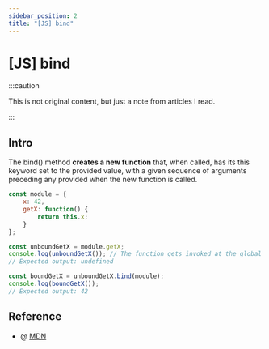 ```yaml
---
sidebar_position: 2
title: "[JS] bind"
---
```


# [JS] bind

:::caution

This is not original content, but just a note from articles I read.

:::

## Intro

The bind() method **creates a new function** that, when called, has its this keyword set to the provided value, with a given sequence of arguments preceding any provided when the new function is called.

```javascript
const module = {
    x: 42,
    getX: function() {
        return this.x;
    }
};

const unboundGetX = module.getX;
console.log(unboundGetX()); // The function gets invoked at the global scope
// Expected output: undefined

const boundGetX = unboundGetX.bind(module);
console.log(boundGetX());
// Expected output: 42

```

## Reference

+ @ [MDN](https://developer.mozilla.org/en-US/docs/Web/JavaScript/Reference/Global_Objects/Function/bind)
